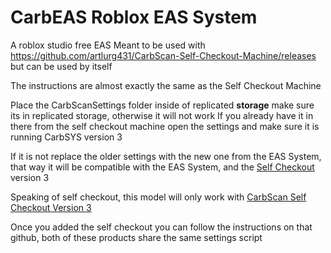 # CarbEAS Roblox EAS System
A roblox studio free EAS
Meant to be used with https://github.com/artlurg431/CarbScan-Self-Checkout-Machine/releases but can be used by itself

The instructions are almost exactly the same as the Self Checkout Machine

Place the CarbScanSettings folder inside of replicated **storage** make sure its in replicated storage, otherwise it will not work
If you already have it in there from the self checkout machine open the settings and make sure it is running CarbSYS version 3

If it is not replace the older settings with the new one from the EAS System, that way it will be compatible with the EAS System, and the [Self Checkout](https://github.com/artlurg431/CarbScan-Self-Checkout-Machine) version 3

Speaking of self checkout, this model will only work with [CarbScan Self Checkout Version 3](https://github.com/artlurg431/CarbScan-Self-Checkout-Machine)

Once you added the self checkout you can follow the instructions on that github, both of these products share the same settings script
